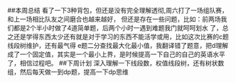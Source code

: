 ##本周总结
看了一下3种背包，但还是没有完全理解透彻,周六打了一场组队赛，和上一场相比队友之间磨合也越来越好，
但还是存在一些问题，比如：前两场我们都是2个半小时做了4道简单题，后两个小时一遇到难题我门就呵呵划水
了，总之还是学得东西太少还有就是对于学习的东西不能活学或用，比如这次比赛的c题线段树维护，还有最气得
e题二分查找最大化最小值，我翻译错了题意，把d理解成了一个固定值，其实是一个最小上界，是时候提高一下自己的自己的英语水平了，相信过程吧。
##下周计划
深入理解一下线段数，权值线段树，还有树状数组，然后每天做一到dp题，提高一下dp思维

